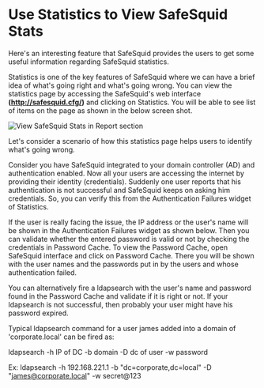 # Use Statistics to View SafeSquid Stats

Here's an interesting feature that SafeSquid provides the users to get some useful information regarding SafeSquid statistics.

Statistics is one of the key features of SafeSquid where we can have a brief idea of what's going right and what's going wrong. You can view the statistics page by accessing the SafeSquid's web interface **(http://safesquid.cfg/)** and clicking on Statistics. You will be able to see list of items on the page as shown in the below screen shot.

![View SafeSquid Stats in Report section](/img/How_To/Use_Statistics_To_View_SafeSquid_Stats/image1.webp)

Let's consider a scenario of how this statistics page helps users to identify what's going wrong.

Consider you have SafeSquid integrated to your domain controller (AD) and authentication enabled. Now all your users are accessing the internet by providing their identity (credentials). Suddenly one user reports that his authentication is not successful and SafeSquid keeps on asking him credentials. So, you can verify this from the Authentication Failures widget of Statistics.

If the user is really facing the issue, the IP address or the user's name will be shown in the Authentication Failures widget as shown below. Then you can validate whether the entered password is valid or not by checking the credentials in Password Cache. To view the Password Cache, open SafeSquid interface and click on Password Cache. There you will be shown with the user names and the passwords put in by the users and whose authentication failed.

You can alternatively fire a ldapsearch with the user's name and password found in the Password Cache and validate if it is right or not. If your ldapsearch is not successful, then probably your user might have his password expired.

Typical ldapsearch command for a user james added into a domain of 'corporate.local' can be fired as:

ldapsearch -h IP of DC -b domain -D dc of user -w password

Ex: ldapsearch -h 192.168.221.1 -b "dc=corporate,dc=local" -D "james@corporate.local" -w secret@123

